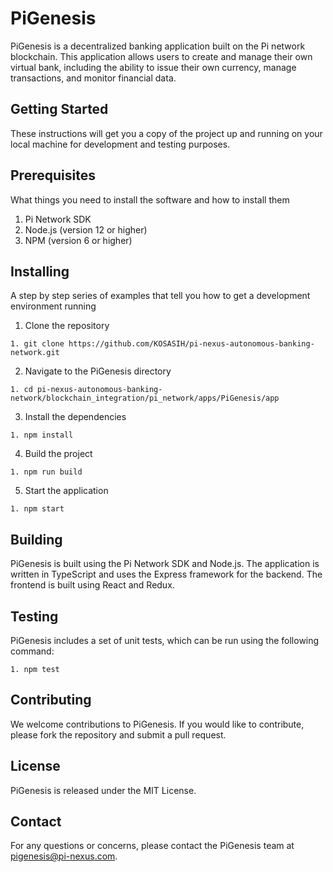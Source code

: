 # PiGenesis

PiGenesis is a decentralized banking application built on the Pi network blockchain. This application allows users to create and manage their own virtual bank, including the ability to issue their own currency, manage transactions, and monitor financial data.

## Getting Started

These instructions will get you a copy of the project up and running on your local machine for development and testing purposes.

## Prerequisites

What things you need to install the software and how to install them

1. Pi Network SDK
2. Node.js (version 12 or higher)
3. NPM (version 6 or higher)

## Installing

A step by step series of examples that tell you how to get a development environment running

1. Clone the repository

```
1. git clone https://github.com/KOSASIH/pi-nexus-autonomous-banking-network.git
```

2. Navigate to the PiGenesis directory

```
1. cd pi-nexus-autonomous-banking-network/blockchain_integration/pi_network/apps/PiGenesis/app
```

3. Install the dependencies

```
1. npm install
```

4. Build the project

```
1. npm run build
```

5. Start the application

```
1. npm start
```

## Building

PiGenesis is built using the Pi Network SDK and Node.js. The application is written in TypeScript and uses the Express framework for the backend. The frontend is built using React and Redux.

## Testing

PiGenesis includes a set of unit tests, which can be run using the following command:

```
1. npm test
```

## Contributing

We welcome contributions to PiGenesis. If you would like to contribute, please fork the repository and submit a pull request.

## License

PiGenesis is released under the MIT License.

## Contact

For any questions or concerns, please contact the PiGenesis team at pigenesis@pi-nexus.com.
